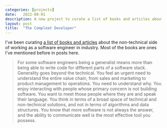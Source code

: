 ```yaml
---
categories: [projects]
date:   2022-08-01
description: A new project to curate a list of books and articles about the non-technical side of working as a software engineer
layout: post
title:  "The Compleat Developer"
---
```


I've been curating [a list of books and articles](https://github.com/minorg/compleat-developer) about the non-technical side of working as a software engineer in industry. Most of the books are ones I've mentioned before in posts here.

> For some software engineers being a generalist means more than being able to write code for different parts of a software stack. Generality goes beyond the technical. You feel an urgent need to understand the entire value chain, from sales and marketing to product management to operations. You need to understand why. You enjoy interacting with people whose primary concern is not building software. You want to meet those people where they are and speak their language. You think in terms of a broad space of technical and non-technical solutions, and not in terms of algorithms and data structures. You know that more software is not always the answer, and the ability to communicate well is the most effective tool you possess.
